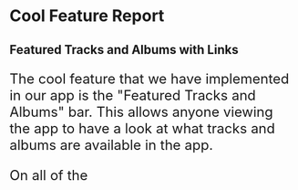 # Cool Feature Report


## Featured Tracks and Albums with Links

<span style="font-size:24px">

The cool feature that we have implemented in our app is the "Featured Tracks and Albums" bar. This allows anyone viewing the app to have a look at what tracks and albums are available in the app. 

On all of the 

</span>

